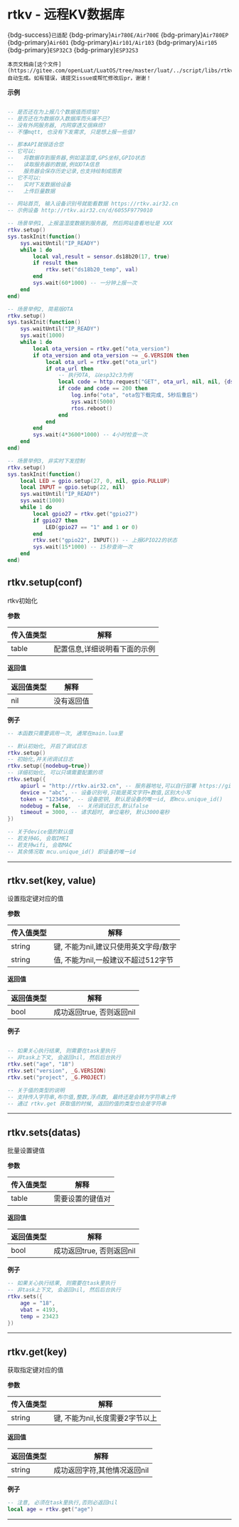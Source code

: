 # rtkv - 远程KV数据库

{bdg-success}`已适配` {bdg-primary}`Air780E/Air700E` {bdg-primary}`Air780EP` {bdg-primary}`Air601` {bdg-primary}`Air101/Air103` {bdg-primary}`Air105` {bdg-primary}`ESP32C3` {bdg-primary}`ESP32S3`

```{note}
本页文档由[这个文件](https://gitee.com/openLuat/LuatOS/tree/master/luat/../script/libs/rtkv.lua)自动生成。如有错误，请提交issue或帮忙修改后pr，谢谢！
```


**示例**

```lua

-- 是否还在为上报几个数据值而烦恼?
-- 是否还在为数据存入数据库而头痛不已?
-- 没有外网服务器, 内网穿透又很麻烦?
-- 不懂mqtt, 也没有下发需求, 只是想上报一些值?

-- 那本API就很适合您
-- 它可以:
--   将数据存到服务器,例如温湿度,GPS坐标,GPIO状态
--   读取服务器的数据,例如OTA信息
--   服务器会保存历史记录,也支持绘制成图表
-- 它不可以:
--   实时下发数据给设备
--   上传巨量数据

-- 网站首页, 输入设备识别号就能看数据 https://rtkv.air32.cn
-- 示例设备 http://rtkv.air32.cn/d/6055F9779010

-- 场景举例1, 上报温湿度数据到服务器, 然后网站查看地址是 XXX
rtkv.setup()
sys.taskInit(function()
    sys.waitUntil("IP_READY")
    while 1 do
        local val,result = sensor.ds18b20(17, true) 
        if result then
            rtkv.set("ds18b20_temp", val)
        end
        sys.wait(60*1000) -- 一分钟上报一次
    end
end)

-- 场景举例2, 简易版OTA
rtkv.setup()
sys.taskInit(function()
    sys.waitUntil("IP_READY")
    sys.wait(1000)
    while 1 do
        local ota_version = rtkv.get("ota_version")
        if ota_version and ota_version ~= _G.VERSION then
            local ota_url = rtkv.get("ota_url")
            if ota_url then
                -- 执行OTA, 以esp32c3为例
                local code = http.request("GET", ota_url, nil, nil, {dst="/update"}).wait()
                if code and code == 200 then
                    log.info("ota", "ota包下载完成, 5秒后重启")
                    sys.wait(5000)
                    rtos.reboot()
                end
            end
        end
        sys.wait(4*3600*1000) -- 4小时检查一次
    end
end)

-- 场景举例3, 非实时下发控制
rtkv.setup()
sys.taskInit(function()
    local LED = gpio.setup(27, 0, nil, gpio.PULLUP)
    local INPUT = gpio.setup(22, nil)
    sys.waitUntil("IP_READY")
    sys.wait(1000)
    while 1 do
        local gpio27 = rtkv.get("gpio27")
        if gpio27 then
            LED(gpio27 == "1" and 1 or 0)
        end
        rtkv.set("gpio22", INPUT()) -- 上报GPIO22的状态
        sys.wait(15*1000) -- 15秒查询一次
    end
end)

```

## rtkv.setup(conf)



rtkv初始化

**参数**

|传入值类型|解释|
|-|-|
|table|配置信息,详细说明看下面的示例|

**返回值**

|返回值类型|解释|
|-|-|
|nil|没有返回值|

**例子**

```lua
-- 本函数只需要调用一次, 通常在main.lua里

-- 默认初始化, 开启了调试日志
rtkv.setup()
-- 初始化,并关闭调试日志
rtkv.setup({nodebug=true})
-- 详细初始化, 可以只填需要配置的项
rtkv.setup({
    apiurl = "http://rtkv.air32.cn", -- 服务器地址,可以自行部署 https://gitee.com/openLuat/luatos-service-rtkv
    device = "abc", -- 设备识别号,只能是英文字符+数值,区别大小写
    token = "123456", -- 设备密钥, 默认是设备的唯一id, 即mcu.unique_id()
    nodebug = false,  -- 关闭调试日志,默认false
    timeout = 3000, -- 请求超时, 单位毫秒, 默认3000毫秒
})

-- 关于device值的默认值
-- 若支持4G, 会取IMEI
-- 若支持wifi, 会取MAC
-- 其余情况取 mcu.unique_id() 即设备的唯一id

```

---

## rtkv.set(key, value)



设置指定键对应的值

**参数**

|传入值类型|解释|
|-|-|
|string|键, 不能为nil,建议只使用英文字母/数字|
|string|值, 不能为nil,一般建议不超过512字节|

**返回值**

|返回值类型|解释|
|-|-|
|bool|成功返回true, 否则返回nil|

**例子**

```lua

-- 如果关心执行结果, 则需要在task里执行
-- 非task上下文, 会返回nil, 然后后台执行
rtkv.set("age", "18")
rtkv.set("version", _G.VERSION)
rtkv.set("project", _G.PROJECT)

-- 关于值的类型的说明
-- 支持传入字符串,布尔值,整数,浮点数, 最终还是会转为字符串上传
-- 通过 rtkv.get 获取值的时候, 返回的值的类型也会是字符串

```

---

## rtkv.sets(datas)



批量设置键值

**参数**

|传入值类型|解释|
|-|-|
|table|需要设置的键值对|

**返回值**

|返回值类型|解释|
|-|-|
|bool|成功返回true, 否则返回nil|

**例子**

```lua
-- 如果关心执行结果, 则需要在task里执行
-- 非task上下文, 会返回nil, 然后后台执行
rtkv.sets({
    age = "18",
    vbat = 4193,
    temp = 23423
})

```

---

## rtkv.get(key)



获取指定键对应的值

**参数**

|传入值类型|解释|
|-|-|
|string|键, 不能为nil,长度需要2字节以上|

**返回值**

|返回值类型|解释|
|-|-|
|string|成功返回字符,其他情况返回nil|

**例子**

```lua
-- 注意, 必须在task里执行,否则必返回nil
local age = rtkv.get("age")

```

---

